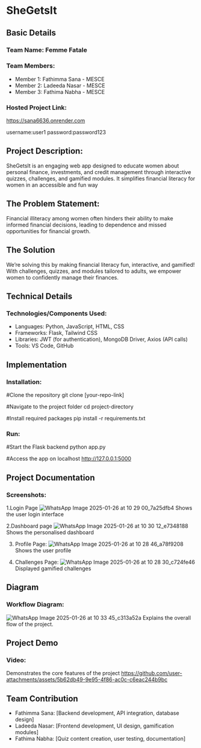 # SheGetsIt
## Basic Details
### Team Name: Femme Fatale
### Team Members:
* Member 1: Fathimma Sana - MESCE
* Member 2: Ladeeda Nasar - MESCE
* Member 3: Fathima Nabha - MESCE

### Hosted Project Link:
https://sana6636.onrender.com

username:user1
password:password123

## Project Description:
SheGetsIt is an engaging web app designed to educate women about personal finance, investments, and credit management through interactive quizzes, challenges, and gamified modules. It simplifies financial literacy for women in an accessible and fun way

## The Problem Statement:
Financial illiteracy among women often hinders their ability to make informed financial decisions, leading to dependence and missed opportunities for financial growth.

## The Solution
We’re solving this by making financial literacy fun, interactive, and gamified! With challenges, quizzes, and modules tailored to adults, we empower women to confidently manage their finances.

## Technical Details
### Technologies/Components Used:
* Languages: Python, JavaScript, HTML, CSS
* Frameworks: Flask, Tailwind CSS
* Libraries: JWT (for authentication), MongoDB Driver, Axios (API calls)
* Tools: VS Code, GitHub

## Implementation
### Installation:
#Clone the repository
git clone [your-repo-link]

#Navigate to the project folder
cd project-directory

#Install required packages
pip install -r requirements.txt

### Run:
#Start the Flask backend
python app.py

#Access the app on localhost
http://127.0.0.1:5000

## Project Documentation
### Screenshots:
1.Login Page
![WhatsApp Image 2025-01-26 at 10 29 00_7a25dfb4](https://github.com/user-attachments/assets/78010cb6-9a52-4d05-a9f2-274aa2b648c9)
Shows the user login interface

2.Dashboard page
![WhatsApp Image 2025-01-26 at 10 30 12_e7348188](https://github.com/user-attachments/assets/f9fce82e-4532-4d11-851a-1429abae7352)
Shows the personalised dashboard

3. Profile Page:
![WhatsApp Image 2025-01-26 at 10 28 46_a78f9208](https://github.com/user-attachments/assets/28f220f6-8264-45fa-8eef-9560d15b6f0a)
Shows the user profile

4. Challenges Page:
![WhatsApp Image 2025-01-26 at 10 28 30_c724fe46](https://github.com/user-attachments/assets/625e4390-43cc-4532-ac5d-e48e62af6f08)
Displayed gamified challenges

## Diagram
### Workflow Diagram:
![WhatsApp Image 2025-01-26 at 10 33 45_c313a52a](https://github.com/user-attachments/assets/d57fea2b-4586-4849-a557-a3868d3398d4)
Explains the overall flow of the project.

## Project Demo
### Video:
Demonstrates the core features of the project
https://github.com/user-attachments/assets/5b62db49-9e95-4f86-ac0c-c6eac244b9bc

## Team Contribution
* Fathimma Sana: [Backend development, API integration, database design]
* Ladeeda Nasar: [Frontend development, UI design, gamification modules]
*  Fathima Nabha: [Quiz content creation, user testing, documentation]
